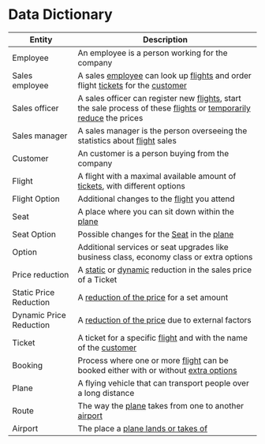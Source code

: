# Data Dictionary

|Entity|Description|
|--|--|
|Employee|An employee is a person working for the company|
|Sales employee|A sales <ins>employee</ins> can look up <ins>flights</ins> and order flight <ins>tickets</ins> for the <ins>customer</ins>|
|Sales officer|A sales officer can register new <ins>flights</ins>, start the sale process of these <ins>flights</ins> or <ins>temporarily reduce</ins> the prices|
|Sales manager|A sales manager is the person overseeing the statistics about <ins>flight</ins> sales|
|Customer|An customer is a person buying from the company|
|Flight|A flight with a maximal available amount of <ins>tickets</ins>, with different options|
|Flight Option|Additional changes to the <ins>flight</ins> you attend|
|Seat|A place where you can sit down within the <ins>plane</ins>|
|Seat Option|Possible changes for the <ins>Seat</ins> in the <ins>plane</ins>|
|Option|Additional services or seat upgrades like business class, economy class or extra options|
|Price reduction|A <ins>static</ins> or <ins>dynamic</ins> reduction in the sales price of a Ticket|
|Static Price Reduction|A <ins>reduction of the price</ins> for a set amount|
|Dynamic Price Reduction|A <ins>reduction of the price</ins> due to external factors|
|Ticket|A ticket for a specific <ins>flight</ins> and with the name of the <ins>customer</ins>|
|Booking|Process where one or more <ins>flight</ins> can be booked either with or without <ins>extra options</ins>|
|Plane|A flying vehicle that can transport people over a long distance|
|Route|The way the <ins>plane</ins> takes from one to another <ins>airport</ins>|
|Airport|The place a <ins>plane lands or takes of|